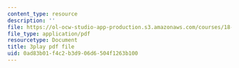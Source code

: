 ```yaml
---
content_type: resource
description: ''
file: https://ol-ocw-studio-app-production.s3.amazonaws.com/courses/18-01sc-single-variable-calculus-fall-2010/0ad83b01f4c2b3d906d6504f1263b100_CXKoCMVqM9s.pdf
file_type: application/pdf
resourcetype: Document
title: 3play pdf file
uid: 0ad83b01-f4c2-b3d9-06d6-504f1263b100
---
```


